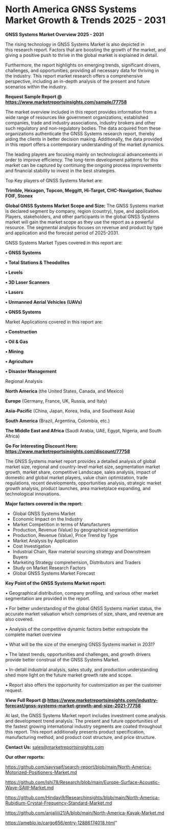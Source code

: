 # North America GNSS Systems Market Growth & Trends 2025 - 2031

<Strong> GNSS Systems Market Overview 2025 - 2031</strong>

The rising technology in GNSS Systems Market is also depicted in this research report. Factors that are boosting the growth of the market, and giving a positive push to thrive in the global market is explained in detail.

Furthermore, the report highlights on emerging trends, significant drivers, challenges, and opportunities, providing all necessary data for thriving in the industry. This report market research offers a comprehensive perspective, including an in-depth analysis of the present and future scenarios within the industry.

<strong>Request Sample Report @ <a href=https://www.marketreportsinsights.com/sample/77758>https://www.marketreportsinsights.com/sample/77758</a></strong>

The market overview included in this report provides information from a wide range of resources like government organizations, established companies, trade and industry associations, industry brokers and other such regulatory and non-regulatory bodies. The data acquired from these organizations authenticate the GNSS Systems research report, thereby aiding the clients in better decision making. Additionally, the data provided in this report offers a contemporary understanding of the market dynamics.

The leading players are focusing mainly on technological advancements in order to improve efficiency. The long-term development patterns for this market can be captured by continuing the ongoing process improvements and financial stability to invest in the best strategies.

Top Key players of GNSS Systems Market are:

<strong>Trimble, Hexagon, Topcon, Meggitt, Hi-Target, CHC-Navigation, Suzhou FOIF, Stonex</strong>

<strong><b>Global GNSS Systems Market Scope and Size:</b></strong>
The GNSS Systems market is declared segment by company, region (country), type, and application. Players, stakeholders, and other participants in the global GNSS Systems market will gain the market scope as they use the report as a powerful resource. The segmental analysis focuses on revenue and product by type and application and the forecast period of 2025-2031.

GNSS Systems Market Types covered in this report are:

<strong>• GNSS Systems

• Total Stations & Theodolites

• Levels

• 3D Laser Scanners

• Lasers

• Unmanned Aerial Vehicles (UAVs)

• GNSS Systems</strong>

Market Applications covered in this report are:

<strong>• Construction

• Oil & Gas

• Mining

• Agriculture

• Disaster Management</strong> 

Regional Analysis

<strong>North America</strong> (the United States, Canada, and Mexico)

<strong>Europe</strong> (Germany, France, UK, Russia, and Italy)

<strong>Asia-Pacific</strong> (China, Japan, Korea, India, and Southeast Asia)

<strong>South America</strong> (Brazil, Argentina, Colombia, etc.)

<strong>The Middle East and Africa</strong> (Saudi Arabia, UAE, Egypt, Nigeria, and South Africa)

<strong>Go For Interesting Discount Here: <a href=https://www.marketreportsinsights.com/discount/77758>https://www.marketreportsinsights.com/discount/77758</a></strong>

The GNSS Systems market report provides a detailed analysis of global market size, regional and country-level market size, segmentation market growth, market share, competitive Landscape, sales analysis, impact of domestic and global market players, value chain optimization, trade regulations, recent developments, opportunities analysis, strategic market growth analysis, product launches, area marketplace expanding, and technological innovations.

<strong><b>Major factors covered in the report:</b></strong>
<ul>
  <li>Global GNSS Systems Market </li>
  <li>Economic Impact on the Industry</li>
  <li>Market Competition in terms of Manufacturers</li>
  <li>Production, Revenue (Value) by geographical segmentation</li>
  <li>Production, Revenue (Value), Price Trend by Type</li>
  <li>Market Analysis by Application</li>
  <li>Cost Investigation</li>
  <li>Industrial Chain, Raw material sourcing strategy and Downstream Buyers</li>
  <li>Marketing Strategy comprehension, Distributors and Traders</li>
  <li>Study on Market Research Factors</li>
  <li>Global GNSS Systems Market Forecast</li>
</ul>

<strong><b>Key Point of the GNSS Systems Market report:</b></strong>

• Geographical distribution, company profiling, and various other market segmentation are provided in the report.

• For better understanding of the global GNSS Systems market status, the accurate market valuation which comprises of size, share, and revenue are also covered.

• Analysis of the competitive dynamic factors better extrapolate the complete market overview

• What will be the size of the emerging GNSS Systems market in 2031?

• The latest trends, opportunities and challenges, and growth drivers provide better construal of the GNSS Systems Market.

• In-detail industrial analysis, sales study, and production understanding shed more light on the future market growth rate and scope.

• Report also offers the opportunity for customization as per the customer request.

<strong><b>View Full Report @ <a href=https://www.marketreportsinsights.com/industry-forecast/gnss-systems-market-growth-and-size-2021-77758>https://www.marketreportsinsights.com/industry-forecast/gnss-systems-market-growth-and-size-2021-77758</a></b></strong>


At last, the GNSS Systems Market report includes investment come analysis and development trend analysis. The present and future opportunities of the fastest growing international industry segments are coated throughout this report. This report additionally presents product specification, manufacturing method, and product cost structure, and price structure.

<strong>Contact Us:</strong>
sales@marketreportsinsights.com

<strong>Our other reports:</strong>

<a href=https://github.com/sayysaif/search-report/blob/main/North-America-Motorized-Positioners-Market.md>https://github.com/sayysaif/search-report/blob/main/North-America-Motorized-Positioners-Market.md</a>

<a href=https://github.com/Ishi78/Research/blob/main/Europe-Surface-Acoustic-Wave-SAW-Market.md>https://github.com/Ishi78/Research/blob/main/Europe-Surface-Acoustic-Wave-SAW-Market.md</a>

<a href=https://github.com/Hindavi9/Researchinsights/blob/main/North-America-Rubidium-Crystal-Frequency-Standard-Market.md>https://github.com/Hindavi9/Researchinsights/blob/main/North-America-Rubidium-Crystal-Frequency-Standard-Market.md</a>

<a href=https://github.com/anjaliiii21/A/blob/main/North-America-Kayak-Market.md>https://github.com/anjaliiii21/A/blob/main/North-America-Kayak-Market.md</a>

<a href=https://ameblo.jp/cargo656/entry-12886174018.html>https://ameblo.jp/cargo656/entry-12886174018.html</a>"
